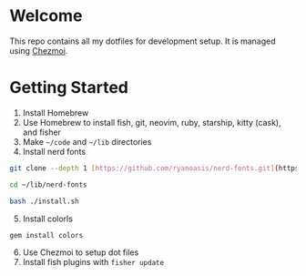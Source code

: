 # Welcome

This repo contains all my dotfiles for development setup.  It is managed using [Chezmoi](https://www.chezmoi.io/).

# Getting Started

1. Install Homebrew
2. Use Homebrew to install fish, git, neovim, ruby, starship, kitty (cask), and fisher
3. Make `~/code` and `~/lib` directories
4. Install nerd fonts 
```bash
git clone --depth 1 [https://github.com/ryanoasis/nerd-fonts.git](https://github.com/ryanoasis/nerd-fonts.git) ~/lib/nerd-fonts

cd ~/lib/nerd-fonts

bash ./install.sh
```
5. Install colorls
```bash
gem install colors
```
6. Use Chezmoi to setup dot files
7. Install fish plugins with `fisher update`
